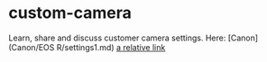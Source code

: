# custom-camera
Learn, share and discuss customer camera settings.
Here: [Canon](Canon/EOS R/settings1.md)
[a relative link](other_file.md)

